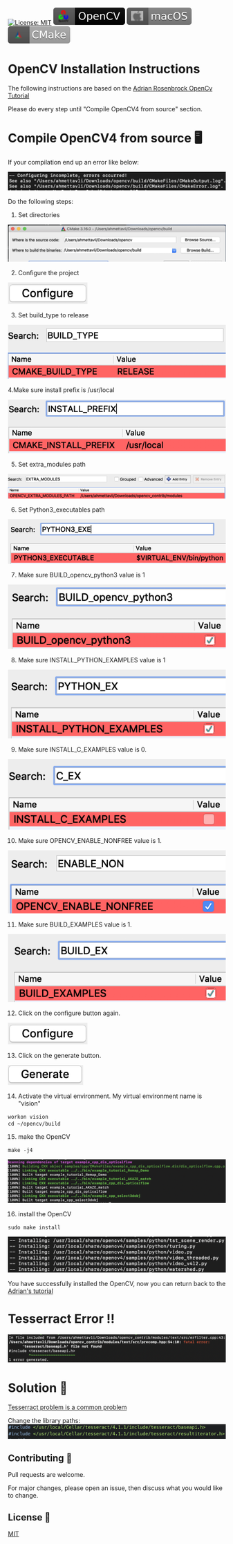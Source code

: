 [![License: MIT](https://img.shields.io/badge/License-MIT-yellow.svg)](https://opensource.org/licenses/MIT)
[![OpenCV](https://github.com/AhmetTavli/OpenCV-macOS-Installation-Instructions/blob/master/Images/opencv_badge.svg)](https://opencv.org/)
[![macOS](https://github.com/AhmetTavli/OpenCV-macOS-Installation-Instructions/blob/master/Images/mac_badge.svg)](https://www.apple.com)
[![CMake](https://github.com/AhmetTavli/OpenCV-macOS-Installation-Instructions/blob/master/Images/cmake_badge.svg)](https://cmake.org/)


# OpenCV Installation Instructions

The following instructions are based on the [Adrian Rosenbrock OpenCv Tutorial](https://www.pyimagesearch.com/2018/08/17/install-opencv-4-on-macos/ "Install OpenCV 4 on macOS")

Please do every step until "Compile OpenCV4 from source" section.

Compile OpenCV4 from source :desktop_computer:
===========================

If your compilation end up an error like below:

![alt text][configuration_error]

Do the following steps:

1. Set directories

![alt text][cmake_directories]

2. Configure the project

![alt text][configure]

3. Set build_type to release

![alt text][build_type]

4.Make sure install prefix is /usr/local

![alt text][install_prefix]

5. Set extra_modules path

![alt text][extra_modules]

6. Set Python3_executables path

![alt text][python_executables]

7. Make sure BUILD_opencv_python3 value is 1

![alt text][build_opencv_python3]

8. Make sure INSTALL_PYTHON_EXAMPLES value is 1

![alt text][python_examples]

9. Make sure INSTALL_C_EXAMPLES value is 0.

![alt text][c_examples]

10. Make sure OPENCV_ENABLE_NONFREE value is 1.

![alt text][enable_nonfree]

11. Make sure BUILD_EXAMPLES value is 1.

![alt text][build_examples]

12. Click on the configure button again.

![alt text][configure]

13. Click on the generate button.

![alt text][generate]

14. Activate the virtual environment. My virtual environment name is "vision"

```shell
workon vision
cd ~/opencv/build
```

15. make the OpenCV

```shell
make -j4
```

![alt text][make_result]

16. install the OpenCV

```shell
sudo make install
```

![alt text][install_result]

You have successfully installed the OpenCV, now you can return back to the [Adrian's tutorial](https://www.pyimagesearch.com/2018/08/17/install-opencv-4-on-macos/ "Step #6: Sym-link OpenCV 4 on macOS to your virtual environment site-packages")

Tesserract Error :bangbang:
================
![alt text][tesserract_error]

# Solution :thinking:
[Tesserract problem is a common problem](https://github.com/justadudewhohacks/opencv4nodejs/issues/179)

Change the library paths:
![alt text][tesserract_solution]


[configuration_error]: https://github.com/AhmetTavli/OpenCV-macOS-Installation-Instructions/blob/master/Images/configuration_error.png "Cmake Error"

[cmake_directories]: https://github.com/AhmetTavli/OpenCV-macOS-Installation-Instructions/blob/master/Images/cmake_directories.png "source code:opencv, binaries: opencv/build"

[configure]: https://github.com/AhmetTavli/OpenCV-macOS-Installation-Instructions/blob/master/Images/configure.png "Configure button"

[build_type]: https://github.com/AhmetTavli/OpenCV-macOS-Installation-Instructions/blob/master/Images/build_type.png

[install_prefix]: https://github.com/AhmetTavli/OpenCV-macOS-Installation-Instructions/blob/master/Images/install_prefix.png

[extra_modules]: https://github.com/AhmetTavli/OpenCV-macOS-Installation-Instructions/blob/master/Images/extra_modules.png

[python_executables]: https://github.com/AhmetTavli/OpenCV-macOS-Installation-Instructions/blob/master/Images/python_executables.png

[build_opencv_python3]: https://github.com/AhmetTavli/OpenCV-macOS-Installation-Instructions/blob/master/Images/build_opencv_python3.png

[python_examples]: https://github.com/AhmetTavli/OpenCV-macOS-Installation-Instructions/blob/master/Images/python_examples.png

[c_examples]: https://github.com/AhmetTavli/OpenCV-macOS-Installation-Instructions/blob/master/Images/c_examples.png

[enable_nonfree]: https://github.com/AhmetTavli/OpenCV-macOS-Installation-Instructions/blob/master/Images/enable_nonfree.png

[build_examples]: https://github.com/AhmetTavli/OpenCV-macOS-Installation-Instructions/blob/master/Images/build_examples.png

[generate]: https://github.com/AhmetTavli/OpenCV-macOS-Installation-Instructions/blob/master/Images/generate.png

[make_result]: https://github.com/AhmetTavli/OpenCV-macOS-Installation-Instructions/blob/master/Images/make_result.png

[install_result]: https://github.com/AhmetTavli/OpenCV-macOS-Installation-Instructions/blob/master/Images/install_result.png

[tesserract_error]: https://github.com/AhmetTavli/OpenCV-macOS-Installation-Instructions/blob/master/Images/tesserract_error.png

[tesserract_solution]: https://github.com/AhmetTavli/OpenCV-macOS-Installation-Instructions/blob/master/Images/tesseract_solution.png

## Contributing :thought_balloon:
Pull requests are welcome.

For major changes, please open an issue, then discuss what you would like to change.

 ## License :scroll:
[MIT](https://opensource.org/licenses/MIT)
